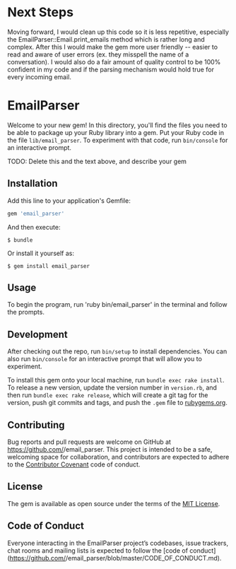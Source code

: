 # Next Steps

Moving forward, I would clean up this code so it is less repetitive, especially the EmailParser::Email.print_emails method which is rather long and complex. After this I would make the gem more user friendly -- easier to read and aware of user errors (ex. they misspell the name of a conversation). I would also do a fair amount of quality control to be 100% confident in my code and if the parsing mechanism would hold true for every incoming email.

# EmailParser

Welcome to your new gem! In this directory, you'll find the files you need to be able to package up your Ruby library into a gem. Put your Ruby code in the file `lib/email_parser`. To experiment with that code, run `bin/console` for an interactive prompt.

TODO: Delete this and the text above, and describe your gem

## Installation

Add this line to your application's Gemfile:

```ruby
gem 'email_parser'
```

And then execute:

    $ bundle

Or install it yourself as:

    $ gem install email_parser

## Usage

To begin the program, run 'ruby bin/email_parser' in the terminal and follow the prompts. 

## Development

After checking out the repo, run `bin/setup` to install dependencies. You can also run `bin/console` for an interactive prompt that will allow you to experiment.

To install this gem onto your local machine, run `bundle exec rake install`. To release a new version, update the version number in `version.rb`, and then run `bundle exec rake release`, which will create a git tag for the version, push git commits and tags, and push the `.gem` file to [rubygems.org](https://rubygems.org).

## Contributing

Bug reports and pull requests are welcome on GitHub at https://github.com/<github username>/email_parser. This project is intended to be a safe, welcoming space for collaboration, and contributors are expected to adhere to the [Contributor Covenant](http://contributor-covenant.org) code of conduct.

## License

The gem is available as open source under the terms of the [MIT License](https://opensource.org/licenses/MIT).

## Code of Conduct

Everyone interacting in the EmailParser project’s codebases, issue trackers, chat rooms and mailing lists is expected to follow the [code of conduct](https://github.com/<github username>/email_parser/blob/master/CODE_OF_CONDUCT.md).
